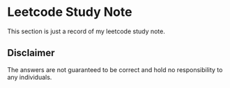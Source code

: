 # Leetcode Study Note
This section is just a record of my leetcode study note.

## Disclaimer
The answers are not guaranteed to be correct and hold no responsibility to any individuals.








